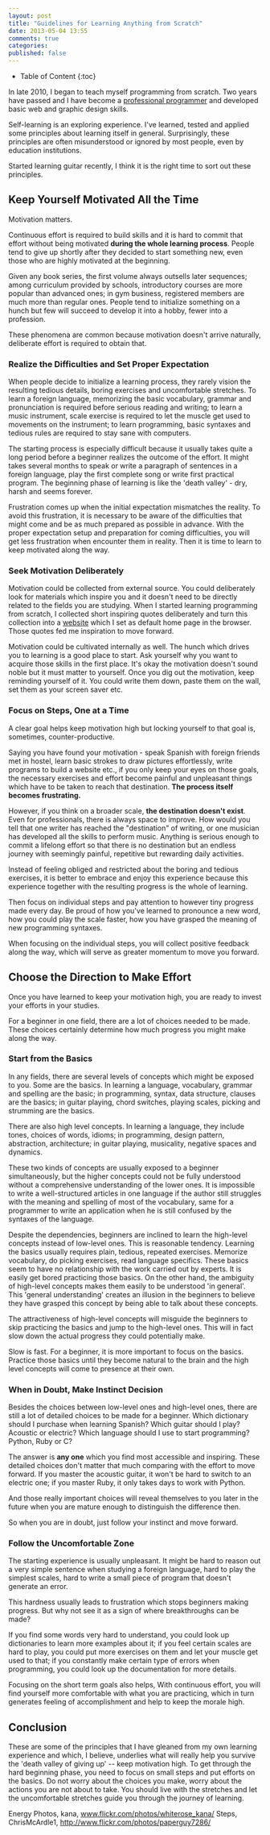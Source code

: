 ```yaml
---
layout: post
title: "Guidelines for Learning Anything from Scratch"
date: 2013-05-04 13:55
comments: true
categories: 
published: false
---
```

* Table of Content
{:toc}

In late 2010, I began to teach myself programming from scratch. Two years have passed and I have become a [professional programmer][github-profile] and developed basic web and graphic design skills.

Self-learning is an exploring experience. I've learned, tested and applied some principles about learning itself in general. Surprisingly, these principles are often misunderstood or ignored by most people, even by education institutions.

Started learning guitar recently, I think it is the right time to sort out these principles.

## Keep Yourself Motivated All the Time
Motivation matters. 

Continuous effort is required to build skills and it is hard to commit that effort without being motivated **during the whole learning process**. People tend to give up shortly after they decided to start something new, even those who are highly motivated at the beginning.

Given any book series, the first volume always outsells later sequences; among curriculum provided by schools, introductory courses are more popular than advanced ones; in gym business, registered members are much more than regular ones.  People tend to initialize something on a hunch but few will succeed to develop it into a hobby, fewer into a profession. 

These phenomena are common because motivation doesn't arrive naturally, deliberate effort is required to obtain that.

### Realize the Difficulties and Set Proper Expectation 
When people decide to initialize a learning process, they rarely vision the resulting tedious details, boring exercises and uncomfortable stretches. To learn a foreign language, memorizing the basic vocabulary, grammar and pronunciation is required before serious reading and writing; to learn a music instrument, scale exercise is required to let the muscle get used to movements on the instrument; to learn programming, basic syntaxes and tedious rules are required to stay sane with computers.

The starting process is especially difficult because it usually takes quite a long period before a beginner realizes the outcome of the effort. It might takes several months to speak or write a paragraph of sentences in a foreign language, play the first complete song or write first practical program. The beginning phase of learning is like the 'death valley' - dry, harsh and seems forever. 

Frustration comes up when the initial expectation mismatches the reality. To avoid this frustration, it is necessary to be aware of the difficulties that might come and be as much prepared as possible in advance. With the proper expectation setup and preparation for coming difficulties, you will get less frustration when encounter them in reality. Then it is time to learn to keep motivated along the way.

### Seek Motivation Deliberately 
Motivation could be collected from external source. You could deliberately look for materials which inspire you and it doesn't need to be directly related to the fields you are studying. When I started learning programming from scratch, I collected short inspiring quotes deliberately and turn this collection into a [website][qotto-site] which I set as default home page in the browser. Those quotes fed me inspiration to move forward.

Motivation could be cultivated internally as well. The hunch which drives you to learning is a good place to start. Ask yourself why you want to acquire those skills in the first place. It's okay the motivation doesn't sound noble but it must matter to yourself. Once you dig out the motivation, keep reminding yourself of it. You could write them down, paste them on the wall, set them as your screen saver etc.  

### Focus on Steps, One at a Time
A clear goal helps keep motivation high but locking yourself to that goal is, sometimes, counter-productive.

Saying you have found your motivation - speak Spanish with foreign friends met in hostel, learn basic strokes to draw pictures effortlessly, write programs to build a website etc., if you only keep your eyes on those goals, the necessary exercises and effort become painful and unpleasant things which have to be taken to reach that destination. **The process itself becomes frustrating.**

However, if you think on a broader scale, **the destination doesn't exist**. Even for professionals, there is always space to improve. How would you tell that one writer has reached the "destination" of writing, or one musician has developed all the skills to perform music. Anything is serious enough to commit a lifelong effort so that there is no destination but an endless journey with seemingly painful, repetitive but rewarding daily activities.

Instead of feeling obliged and restricted about the boring and tedious exercises, it is better to embrace and enjoy this experience because this experience together with the resulting progress is the whole of learning.

Then focus on individual steps and pay attention to however tiny progress made every day. Be proud of how you've learned to pronounce a new word, how you could play the scale faster, how you have grasped the meaning of new programming syntaxes.

When focusing on the individual steps, you will collect positive feedback along the way, which will serve as greater momentum to move you forward.

## Choose the Direction to Make Effort 
Once you have learned to keep your motivation high, you are ready to invest your efforts in your studies. 

For a beginner in one field, there are a lot of choices needed to be made. These choices certainly determine how much progress you might make along the way. 

### Start from the Basics
In any fields, there are several levels of concepts which might be exposed to you. Some are the basics. In learning a language, vocabulary, grammar and spelling are the basic; in programming, syntax, data structure, clauses are the basics; in guitar playing, chord switches, playing scales, picking and strumming are the basics.

There are also high level concepts. In learning a language, they include tones, choices of words, idioms; in programming, design pattern, abstraction, architecture; in guitar playing, musicality, negative spaces and dynamics.

These two kinds of concepts are usually exposed to a beginner simultaneously, but the higher concepts could not be fully understood without a comprehensive understanding of the lower ones. It is impossible to write a well-structured articles in one language if the author still struggles with the meaning and spelling of most of the vocabulary, same for a programmer to write an application when he is still confused by the syntaxes of the language.

Despite the dependencies, beginners are inclined to learn the high-level concepts instead of low-level ones.  This is reasonable tendency. Learning the basics usually requires plain, tedious, repeated exercises. Memorize vocabulary, do picking exercises, read language specifics. These basics seem to have no relationship with the work carried out by experts. It is easily get bored practicing those basics.  On the other hand, the ambiguity of high-level concepts makes them easily to be understood 'in general'. This 'general understanding' creates an illusion in the beginners to believe they have grasped this concept by being able to talk about these concepts. 

The attractiveness of high-level concepts will misguide the beginners to skip practicing the basics and jump to the high-level ones. This will in fact slow down the actual progress they could potentially make.

Slow is fast. For a beginner, it is more important to focus on the basics. Practice those basics until they become natural to the brain and the high level concepts will come to presence at their own.

### When in Doubt, Make Instinct Decision
Besides the choices between low-level ones and high-level ones, there are still a lot of detailed choices to be made for a beginner. Which dictionary should I purchase when learning Spanish? Which guitar should I play? Acoustic or electric? Which language should I use to start programming? Python, Ruby or C? 

The answer is **any one** which you find most accessible and inspiring. These detailed choices don't matter that much comparing with the effort to move forward. If you master the acoustic guitar, it won't be hard to switch to an electric one; if you master Ruby, it only takes days to work with Python.

And those really important choices will reveal themselves to you later in the future when you are mature enough to distinguish the difference then.

So when you are in doubt, just follow your instinct and move forward.

### Follow the Uncomfortable Zone
The starting experience is usually unpleasant. It might be hard to reason out a very simple sentence when studying a foreign language, hard to play the simplest scales, hard to write a small piece of program that doesn't generate an error.

This hardness usually leads to frustration which stops beginners making progress. But why not see it as a sign of where breakthroughs can be made?

If you find some words very hard to understand, you could look up dictionaries to learn more examples about it; if you feel certain scales are hard to play, you could put more exercises on them and let your muscle get used to that; if you constantly make certain type of errors when programming, you could look up the documentation for more details.

Focusing on the short term goals also helps, With continuous effort, you will find yourself more comfortable with what you are practicing, which in turn generates feeling of accomplishment and help to keep the morale high.

## Conclusion
These are some of the principles that I have gleaned from my own learning experience and which, I believe, underlies what will really help you survive the 'death valley of giving up' -- keep motivation high. To get through the hard beginning phase, you need to focus on small steps and put efforts on the basics. Do not worry about the choices you make, worry about the actions you are not about to take. You should live with the stretches and let the uncomfortable stretches guide you through the journey of learning.

[github-profile]: http://github.com/yangchenyun
[plans-to-read-stdlib]: /2013/05/plan-to-read-the-ruby-standard-library/
[qotto-site]: http://quote.yangchenyun.com

Energy Photos, kana, www.flickr.com/photos/whiterose_kana/
Steps, ChrisMcArdle1, http://www.flickr.com/photos/paperguy7286/
